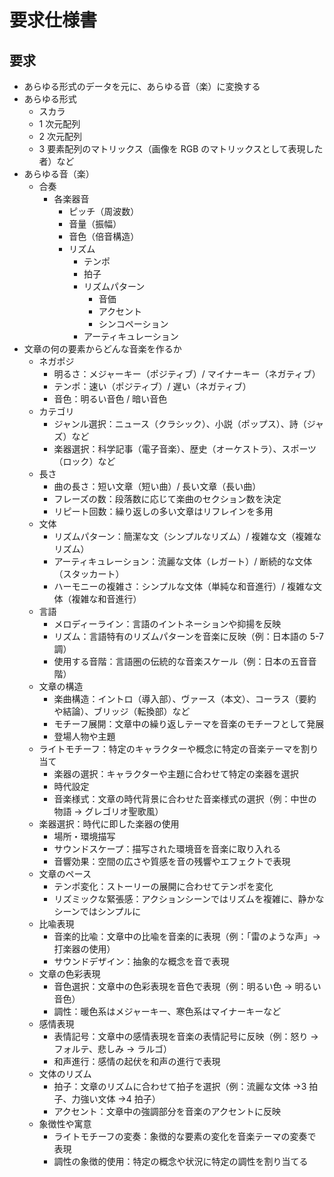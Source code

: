 # 要求仕様書

## 要求

- あらゆる形式のデータを元に、あらゆる音（楽）に変換する
- あらゆる形式
  - スカラ
  - 1 次元配列
  - 2 次元配列
  - 3 要素配列のマトリックス（画像を RGB のマトリックスとして表現した者）など
- あらゆる音（楽）
  - 合奏
    - 各楽器音
      - ピッチ（周波数）
      - 音量（振幅）
      - 音色（倍音構造）
      - リズム
        - テンポ
        - 拍子
        - リズムパターン
          - 音価
          - アクセント
          - シンコペーション
        - アーティキュレーション
- 文章の何の要素からどんな音楽を作るか
  - ネガポジ
    - 明るさ：メジャーキー（ポジティブ）/ マイナーキー（ネガティブ）
    - テンポ：速い（ポジティブ）/ 遅い（ネガティブ）
    - 音色：明るい音色 / 暗い音色
  - カテゴリ
    - ジャンル選択：ニュース（クラシック）、小説（ポップス）、詩（ジャズ）など
    - 楽器選択：科学記事（電子音楽）、歴史（オーケストラ）、スポーツ（ロック）など
  - 長さ
    - 曲の長さ：短い文章（短い曲）/ 長い文章（長い曲）
    - フレーズの数：段落数に応じて楽曲のセクション数を決定
    - リピート回数：繰り返しの多い文章はリフレインを多用
  - 文体
    - リズムパターン：簡潔な文（シンプルなリズム）/ 複雑な文（複雑なリズム）
    - アーティキュレーション：流麗な文体（レガート）/ 断続的な文体（スタッカート）
    - ハーモニーの複雑さ：シンプルな文体（単純な和音進行）/ 複雑な文体（複雑な和音進行）
  - 言語
    - メロディーライン：言語のイントネーションや抑揚を反映
    - リズム：言語特有のリズムパターンを音楽に反映（例：日本語の 5-7 調）
    - 使用する音階：言語圏の伝統的な音楽スケール（例：日本の五音音階）
  - 文章の構造
    - 楽曲構造：イントロ（導入部）、ヴァース（本文）、コーラス（要約や結論）、ブリッジ（転換部）など
    - モチーフ展開：文章中の繰り返しテーマを音楽のモチーフとして発展
    - 登場人物や主題
  - ライトモチーフ：特定のキャラクターや概念に特定の音楽テーマを割り当て
    - 楽器の選択：キャラクターや主題に合わせて特定の楽器を選択
    - 時代設定
    - 音楽様式：文章の時代背景に合わせた音楽様式の選択（例：中世の物語 → グレゴリオ聖歌風）
  - 楽器選択：時代に即した楽器の使用
    - 場所・環境描写
    - サウンドスケープ：描写された環境音を音楽に取り入れる
    - 音響効果：空間の広さや質感を音の残響やエフェクトで表現
  - 文章のペース
    - テンポ変化：ストーリーの展開に合わせてテンポを変化
    - リズミックな緊張感：アクションシーンではリズムを複雑に、静かなシーンではシンプルに
  - 比喩表現
    - 音楽的比喩：文章中の比喩を音楽的に表現（例：「雷のような声」→ 打楽器の使用）
    - サウンドデザイン：抽象的な概念を音で表現
  - 文章の色彩表現
    - 音色選択：文章中の色彩表現を音色で表現（例：明るい色 → 明るい音色）
    - 調性：暖色系はメジャーキー、寒色系はマイナーキーなど
  - 感情表現
    - 表情記号：文章中の感情表現を音楽の表情記号に反映（例：怒り → フォルテ、悲しみ → ラルゴ）
    - 和声進行：感情の起伏を和声の進行で表現
  - 文体のリズム
    - 拍子：文章のリズムに合わせて拍子を選択（例：流麗な文体 →3 拍子、力強い文体 →4 拍子）
    - アクセント：文章中の強調部分を音楽のアクセントに反映
  - 象徴性や寓意
    - ライトモチーフの変奏：象徴的な要素の変化を音楽テーマの変奏で表現
    - 調性の象徴的使用：特定の概念や状況に特定の調性を割り当てる
